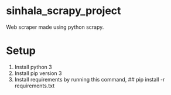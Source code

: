 # sinhala_scrapy_project
Web scraper made using python scrapy.

# Setup

1. Install python 3
2. Install pip version 3
3. Install requirements by running this command,  ## pip install -r requirements.txt
